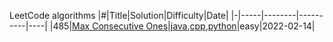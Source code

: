 LeetCode algorithms
|#|Title|Solution|Difficulty|Date|
|-|-----|--------|----------|----|
|485|[Max Consecutive Ones](https://leetcode.com/problems/max-consecutive-ones/)|[java](https://github.com/HyunYoung-Jang/leetcode/blob/main/algorithms/java/maxConsecutiveOnes/maxConsecutiveOnes.java),[cpp](https://github.com/HyunYoung-Jang/leetcode/blob/main/algorithms/cpp/maxConsecutiveOnes/maxConsecutiveOnes.cpp),[python](https://github.com/HyunYoung-Jang/leetcode/blob/main/algorithms/python/maxConsecutiveOnes.py)|easy|2022-02-14|

